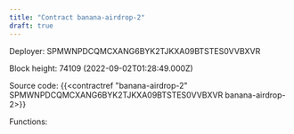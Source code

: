 ```yaml
---
title: "Contract banana-airdrop-2"
draft: true
---
```

Deployer: SPMWNPDCQMCXANG6BYK2TJKXA09BTSTES0VVBXVR


 



Block height: 74109 (2022-09-02T01:28:49.000Z)

Source code: {{<contractref "banana-airdrop-2" SPMWNPDCQMCXANG6BYK2TJKXA09BTSTES0VVBXVR banana-airdrop-2>}}

Functions:


